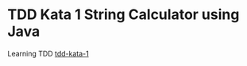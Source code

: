 # TDD Kata 1 String Calculator using Java

Learning TDD [tdd-kata-1](https://osherove.com/tdd-kata-1)
